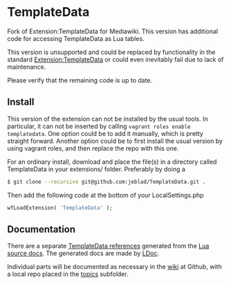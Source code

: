 # TemplateData

Fork of Extension:TemplateData for Mediawiki. This version has additional code for accessing TemplateData as Lua tables.

This version is unsupported and could be replaced by functionality in the standard [Extension:TemplateData](https://mediawiki.org/wiki/Extension:TemplateData) or could even inevitably fail due to lack of maintenance.

Please verify that the remaining code is up to date.

## Install

This version of the extension can not be installed by the usual tools. In particular, it can not be inserted by calling `vagrant roles enable templatedata`. One option could be to add it manually, which is pretty straight forward. Another option could be to first install the usual version by using vagrant roles, and then replace the repo with this one.

For an ordinary install, download and place the file(s) in a directory called TemplateData in your extensions/ folder. Preferably by doing a

```bash
$ git clone --recursive git@github.com:jeblad/TemplateData.git .
```

Then add the following code at the bottom of your LocalSettings.php

```php
wfLoadExtension( 'TemplateData' );
```
## Documentation

There are a separate [TemplateData references](https://jeblad.github.io/TemplateData/mw.templatedata.html) generated from the [Lua source docs](./includes/lua/). The generated docs are made by [LDoc](https://stevedonovan.github.io/ldoc/manual/doc.md.html).

Individual parts will be documented as necessary in the [wiki](https://github.com/jeblad/TemplateData/wiki) at Github, with a local repo placed in the [topics](./topics) subfolder.
